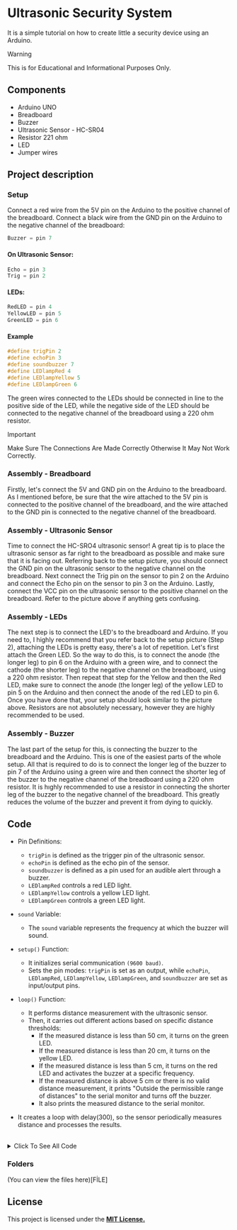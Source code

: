 # Ultrasonic Security System

It is a simple tutorial on how to create little a security device using an Arduino.

> [!WARNING]  
> This is for Educational and Informational Purposes Only.

## Components

* Arduino UNO
* Breadboard
* Buzzer
* Ultrasonic Sensor - HC-SR04
* Resistor 221 ohm
* LED
* Jumper wires

## Project description

### Setup

Connect a red wire from the 5V pin on the Arduino to the positive channel of the breadboard. Connect a black wire from the GND pin on the Arduino to the negative channel of the breadboard:

```ino
Buzzer = pin 7
```
#### On Ultrasonic Sensor: 

```ino
Echo = pin 3 
Trig = pin 2 
```

#### LEDs: 

```ino
RedLED = pin 4 
YellowLED = pin 5 
GreenLED = pin 6 
```

#### Example

```ino
#define trigPin 2
#define echoPin 3
#define soundbuzzer 7
#define LEDlampRed 4
#define LEDlampYellow 5
#define LEDlampGreen 6 
```

The green wires connected to the LEDs should be connected in line to the positive side of the LED, while the negative side of the LED should be connected to the negative channel of the breadboard using a 220 ohm resistor. 

> [!IMPORTANT]  
> Make Sure The Connections Are Made Correctly Otherwise It May Not Work Correctly.

### Assembly - Breadboard

Firstly, let's connect the 5V and GND pin on the Arduino to the breadboard. As I mentioned before, be sure that the wire attached to the 5V pin is connected to the positive channel of the breadboard, and the wire attached to the GND pin is connected to the negative channel of the breadboard.

### Assembly - Ultrasonic Sensor

Time to connect the HC-SRO4 ultrasonic sensor! A great tip is to place the ultrasonic sensor as far right to the breadboard as possible and make sure that it is facing out. Referring back to the setup picture, you should connect the GND pin on the ultrasonic sensor to the negative channel on the breadboard. Next connect the Trig pin on the sensor to pin 2 on the Arduino and connect the Echo pin on the sensor to pin 3 on the Arduino. Lastly, connect the VCC pin on the ultrasonic sensor to the positive channel on the breadboard. Refer to the picture above if anything gets confusing.

### Assembly - LEDs

The next step is to connect the LED's to the breadboard and Arduino. If you need to, I highly recommend that you refer back to the setup picture (Step 2), attaching the LEDs is pretty easy, there's a lot of repetition. Let's first attach the Green LED. So the way to do this, is to connect the anode (the longer leg) to pin 6 on the Arduino with a green wire, and to connect the cathode (the shorter leg) to the negative channel on the breadboard, using a 220 ohm resistor. Then repeat that step for the Yellow and then the Red LED, make sure to connect the anode (the longer leg) of the yellow LED to pin 5 on the Arduino and then connect the anode of the red LED to pin 6. Once you have done that, your setup should look similar to the picture above. 
Resistors are not absolutely necessary, however they are highly recommended to be used. 

### Assembly - Buzzer

The last part of the setup for this, is connecting the buzzer to the breadboard and the Arduino. This is one of the easiest parts of the whole setup. All that is required to do is to connect the longer leg of the buzzer to pin 7 of the Arduino using a green wire and then connect the shorter leg of the buzzer to the negative channel of the breadboard using a 220 ohm resistor. 
It is hıghly recommended to use a resistor in connecting the shorter leg of the buzzer to the negative channel of the breadboard. This greatly reduces the volume of the buzzer and prevent it from dying to quickly. 

## Code

- Pin Definitions:
  * `trigPin` is defined as the trigger pin of the ultrasonic sensor.
  * `echoPin` is defined as the echo pin of the sensor.
  * `soundbuzzer` is defined as a pin used for an audible alert through a buzzer.
  * `LEDlampRed` controls a red LED light.
  * `LEDlampYellow` controls a yellow LED light.
  * `LEDlampGreen` controls a green LED light.

- `sound` Variable:
  * The `sound` variable represents the frequency at which the buzzer will sound.

- `setup()` Function:
  * It initializes serial communication `(9600 baud)`.
  * Sets the pin modes: `trigPin` is set as an output, while `echoPin`, `LEDlampRed`, `LEDlampYellow`, `LEDlampGreen`, and `soundbuzzer` are set as input/output pins.

- `loop()` Function:
  * It performs distance measurement with the ultrasonic sensor.
  * Then, it carries out different actions based on specific distance thresholds:
    - If the measured distance is less than 50 cm, it turns on the green LED.
    - If the measured distance is less than 20 cm, it turns on the yellow LED.
    - If the measured distance is less than 5 cm, it turns on the red LED and activates the buzzer at a specific frequency.
    - If the measured distance is above 5 cm or there is no valid distance measurement, it prints "Outside the permissible range of distances" to the serial monitor and turns off the buzzer.
    - It also prints the measured distance to the serial monitor.

- It creates a loop with delay(300), so the sensor periodically measures distance and processes the results.

<br>
<details>
<summary>Click To See All Code</summary>

```ino
#define trigPin 2
#define echoPin 3
#define soundbuzzer 7
#define LEDlampRed 4
#define LEDlampYellow 5
#define LEDlampGreen 6 

int sound  = 500;


void setup() {

    Serial.begin (9600);
    pinMode(trigPin,  OUTPUT);
    pinMode(echoPin, INPUT);
    pinMode(LEDlampRed, OUTPUT);
    pinMode(LEDlampYellow,  OUTPUT);
    pinMode(LEDlampGreen, OUTPUT);
    pinMode(soundbuzzer, OUTPUT);
}

void  loop() {

    long durationindigit, distanceincm;
    
    digitalWrite(trigPin, LOW);  
    delayMicroseconds(2);
    digitalWrite(trigPin, HIGH);
    delayMicroseconds(10);
    digitalWrite(trigPin, LOW);

    durationindigit = pulseIn(echoPin, HIGH);
    distanceincm = (durationindigit/5) / 29.1;
 
    if (distanceincm < 50) {
        digitalWrite(LEDlampGreen, HIGH);
    }
    else {
        digitalWrite(LEDlampGreen,  LOW);
    }
  
    if (distance < 20) {
        digitalWrite(LEDlampYellow,  HIGH);
    }
    else {
        digitalWrite(LEDlampYellow,LOW);
    }

    if (distance  < 5) {
        digitalWrite(LEDlampRed, HIGH);
        sound = 1000;
    }
    else  {
        digitalWrite(LEDlampRed,LOW);
    }
 
    if (distanceincm > 5 ||  distanceinsm <= 0){
        Serial.println("Outside the permissible range of distances");
        noTone(soundbuzzer);
    }
    else {
        Serial.print(distance);
        Serial.println("  cm");
        tone(buzzer, sound);
    }
  
    delay(300);
}
```
</details>

### Folders

(You can view the files here)[FİLE]

## License
This project is licensed under the **[MIT License.](https://github.com/musarda/Ultrasonic-Security-System/blob/main/LICENSE)**
